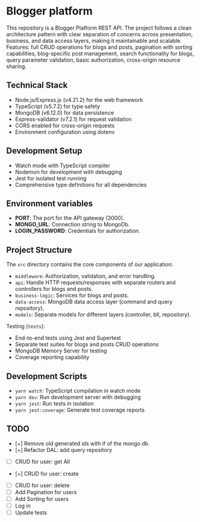 # Blogger platform

This repository is a Blogger Platform REST API. The project follows a clean architecture pattern with clear separation of concerns across presentation, business, and data access layers, making it maintainable and scalable. Features: full CRUD operations for blogs and posts, pagination with sorting capabilities, blog-specific post management, search functionality for blogs, query parameter validation, basic authorization, cross-origin resource sharing.

## Technical Stack

- Node.js/Express.js (v4.21.2) for the web framework
- TypeScript (v5.7.2) for type safety
- MongoDB (v6.12.0) for data persistence
- Express-validator (v7.2.1) for request validation
- CORS enabled for cross-origin requests
- Environment configuration using dotenv

## Development Setup

- Watch mode with TypeScript compiler
- Nodemon for development with debugging
- Jest for isolated test running
- Comprehensive type definitions for all dependencies

## Environment variables

- **PORT**: The port for the API gateway (3000).
- **MONGO_URL**: Connection string to MongoDb.
- **LOGIN_PASSWORD**: Credentials for authorization.

## Project Structure

The `src` directory contains the core components of our application:

- `middleware`: Authorization, validation, and error handling.
- `api`: Handle HTTP requests/responses with separate routers and controllers for blogs and posts.
- `business-logic`: Services for blogs and posts.
- `data-access`: MongoDB data access layer (command and query repository).
- `models`: Separate models for different layers (controller, bll, repository).

Testing (`tests`):

- End-to-end tests using Jest and Supertest
- Separate test suites for blogs and posts CRUD operations
- MongoDB Memory Server for testing
- Coverage reporting capability

## Development Scripts

- `yarn watch`: TypeScript compilation in watch mode
- `yarn dev`: Run development server with debugging
- `yarn jest`: Run tests in isolation
- `yarn jest:coverage`: Generate test coverage reports

## TODO

- [+] Remove old generated ids with if of the mongo db
- [+] Refactor DAL: add query repository
- [ ] CRUD for user: get All
- [+] CRUD for user: create
- [ ] CRUD for user: delete
- [ ] Add Pagination for users
- [ ] Add Sorting for users
- [ ] Log in
- [ ] Update tests
